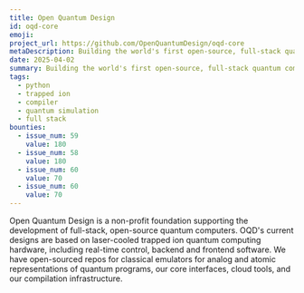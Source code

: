 ```yaml
---
title: Open Quantum Design
id: oqd-core
emoji:
project_url: https://github.com/OpenQuantumDesign/oqd-core
metaDescription: Building the world's first open-source, full-stack quantum computer
date: 2025-04-02
summary: Building the world's first open-source, full-stack quantum computer
tags:
  - python
  - trapped ion
  - compiler
  - quantum simulation
  - full stack
bounties:
  - issue_num: 59
    value: 180
  - issue_num: 58
    value: 180
  - issue_num: 60
    value: 70
  - issue_num: 60
    value: 70
---
```


Open Quantum Design is a non-profit foundation supporting the development of full-stack, open-source quantum computers. OQD's current designs are based on laser-cooled trapped ion quantum computing hardware, including real-time control, backend and frontend software. We have open-sourced repos for classical emulators for analog and atomic representations of quantum programs, our core interfaces, cloud tools, and our compilation infrastructure.
